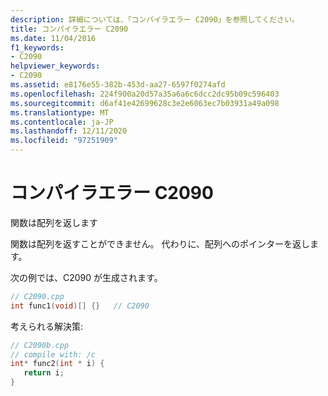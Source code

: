 ```yaml
---
description: 詳細については、「コンパイラエラー C2090」を参照してください。
title: コンパイラエラー C2090
ms.date: 11/04/2016
f1_keywords:
- C2090
helpviewer_keywords:
- C2090
ms.assetid: e8176e55-382b-453d-aa27-6597f0274afd
ms.openlocfilehash: 224f900a20d57a35a6a6c6dcc2dc95b09c596403
ms.sourcegitcommit: d6af41e42699628c3e2e6063ec7b03931a49a098
ms.translationtype: MT
ms.contentlocale: ja-JP
ms.lasthandoff: 12/11/2020
ms.locfileid: "97251909"
---
```

# <a name="compiler-error-c2090"></a>コンパイラエラー C2090

関数は配列を返します

関数は配列を返すことができません。 代わりに、配列へのポインターを返します。

次の例では、C2090 が生成されます。

```cpp
// C2090.cpp
int func1(void)[] {}   // C2090
```

考えられる解決策:

```cpp
// C2090b.cpp
// compile with: /c
int* func2(int * i) {
   return i;
}
```
